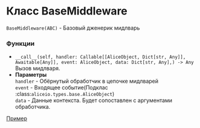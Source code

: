 # Класс BaseMiddleware
`BaseMiddleware(ABC)` - Базовый дженерик мидлварь

### Функции
- `__call__(self, handler: Callable[[AliceObject, Dict[str, Any]], Awaitable[Any]], event: AliceObject, data: Dict[str, Any],) -> Any`\
Вызов мидлваря.
- **Параметры**\
    `handler` - Обёрнутый обработчик в цепочке мидлварей\
    `event` - Входящее событие(Подклас :class:`aliceio.types.base.AliceObject`)\
    `data` - Данные контекста. Будет сопоставлен с аргументами обработчика.

[Пример](https://github.com/K1rL3s/aliceio/blob/examples/examples/context_addition.py)
